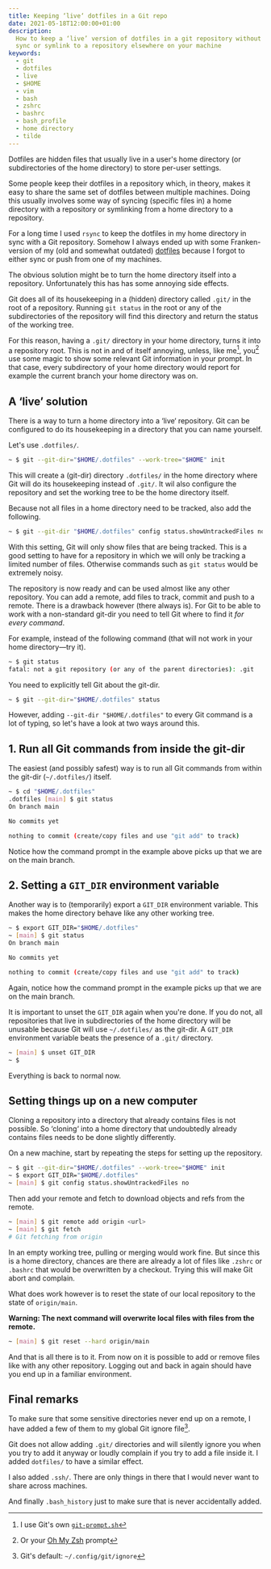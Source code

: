 ```yaml
---
title: Keeping ‘live‘ dotfiles in a Git repo
date: 2021-05-18T12:00:00+01:00
description:
  How to keep a ‘live’ version of dotfiles in a git repository without having to
  sync or symlink to a repository elsewhere on your machine
keywords:
  - git
  - dotfiles
  - live
  - $HOME
  - vim
  - bash
  - zshrc
  - bashrc
  - bash_profile
  - home directory
  - tilde
---
```


Dotfiles are hidden files that usually live in a user's home directory (or
subdirectories of the home directory) to store per-user settings.

Some people keep their dotfiles in a repository which, in theory, makes it easy
to share the same set of dotfiles between multiple machines. Doing this usually
involves some way of syncing (specific files in) a home directory with a
repository or symlinking from a home directory to a repository.

For a long time I used `rsync` to keep the dotfiles in my home directory in sync
with a Git repository. Somehow I always ended up with some Franken-version of my
(old and somewhat outdated) [dotfiles][1] because I forgot to either sync or
push from one of my machines.

The obvious solution might be to turn the home directory itself into a
repository. Unfortunately this has has some annoying side effects.

Git does all of its housekeeping in a (hidden) directory called `.git/` in the
root of a repository. Running `git status` in the root or any of the
subdirectories of the repository will find this directory and return the status
of the working tree.

For this reason, having a `.git/` directory in your home directory, turns it
into a repository root. This is not in and of itself annoying, unless, like
me[^1], you[^2] use some magic to show some relevant Git information in your
prompt. In that case, every subdirectory of your home directory would report for
example the current branch your home directory was on.

## A ‘live’ solution

There is a way to turn a home directory into a ‘live‘ repository. Git can be
configured to do its housekeeping in a directory that you can name yourself.

Let's use `.dotfiles/`.

```bash
~ $ git --git-dir="$HOME/.dotfiles" --work-tree="$HOME" init
```

This will create a (git-dir) directory `.dotfiles/` in the home directory where
Git will do its housekeeping instead of `.git/`. It wil also configure the
repository and set the working tree to be the home directory itself.

Because not all files in a home directory need to be tracked, also add the
following.

```bash
~ $ git --git-dir "$HOME/.dotfiles" config status.showUntrackedFiles no
```

With this setting, Git will only show files that are being tracked. This is a
good setting to have for a repository in which we will only be tracking a
limited number of files. Otherwise commands such as `git status` would be
extremely noisy.

The repository is now ready and can be used almost like any other repository.
You can add a remote, add files to track, commit and push to a remote. There is
a drawback however (there always is). For Git to be able to work with a
non-standard git-dir you need to tell Git where to find it _for every command_.

For example, instead of the following command (that will not work in your home
directory—try it).

```bash
~ $ git status
fatal: not a git repository (or any of the parent directories): .git
```

You need to explicitly tell Git about the git-dir.

```bash
~ $ git --git-dir="$HOME/.dotfiles" status
```

However, adding `--git-dir "$HOME/.dotfiles"` to every Git command is a lot of
typing, so let's have a look at two ways around this.

## 1. Run all Git commands from inside the git-dir

The easiest (and possibly safest) way is to run all Git commands from within the
git-dir (`~/.dotfiles/`) itself.

```bash
~ $ cd "$HOME/.dotfiles"
.dotfiles [main] $ git status
On branch main

No commits yet

nothing to commit (create/copy files and use "git add" to track)
```

Notice how the command prompt in the example above picks up that we are on the
main branch.

## 2. Setting a `GIT_DIR` environment variable

Another way is to (temporarily) export a `GIT_DIR` environment variable. This
makes the home directory behave like any other working tree.

```bash
~ $ export GIT_DIR="$HOME/.dotfiles"
~ [main] $ git status
On branch main

No commits yet

nothing to commit (create/copy files and use "git add" to track)
```

Again, notice how the command prompt in the example picks up that we are on the
main branch.

It is important to unset the `GIT_DIR` again when you're done. If you do not,
all repositories that live in subdirectories of the home directory will be
unusable because Git will use `~/.dotfiles/` as the git-dir. A `GIT_DIR`
environment variable beats the presence of a `.git/` directory.

```bash
~ [main] $ unset GIT_DIR
~ $
```

Everything is back to normal now.

## Setting things up on a new computer

Cloning a repository into a directory that already contains files is not
possible. So ‘cloning‘ into a home directory that undoubtedly already contains
files needs to be done slightly differently.

On a new machine, start by repeating the steps for setting up the repository.

```bash
~ $ git --git-dir="$HOME/.dotfiles" --work-tree="$HOME" init
~ $ export GIT_DIR="$HOME/.dotfiles"
~ [main] $ git config status.showUntrackedFiles no
```

Then add your remote and fetch to download objects and refs from the remote.

```bash
~ [main] $ git remote add origin <url>
~ [main] $ git fetch
# Git fetching from origin
```

In an empty working tree, pulling or merging would work fine. But since this is
a home directory, chances are there are already a lot of files like `.zshrc` or
`.bashrc` that would be overwritten by a checkout. Trying this will make Git
abort and complain.

What does work however is to reset the state of our local repository to the
state of `origin/main`.

**Warning: The next command will overwrite local files with files from the
remote.**

```bash
~ [main] $ git reset --hard origin/main
```

And that is all there is to it. From now on it is possible to add or remove
files like with any other repository. Logging out and back in again should have
you end up in a familiar environment.

## Final remarks

To make sure that some sensitive directories never end up on a remote, I have
added a few of them to my global Git ignore file[^3].

Git does not allow adding `.git/` directories and will silently ignore you when
you try to add it anyway or loudly complain if you try to add a file inside it.
I added `dotfiles/` to have a similar effect.

I also added `.ssh/`. There are only things in there that I would never want to
share across machines.

And finally `.bash_history` just to make sure that is never accidentally added.

[^1]: I use Git's own [`git-prompt.sh`][2]

[^2]: Or your [Oh My Zsh][3] prompt

[^3]: Git's default: `~/.config/git/ignore`

[1]: https://github.com/matijs/dotfiles-archived
[2]:
  https://github.com/matijs/dotfiles/blob/fec5ee631918f9fd2dde56a7045613f21a7a1f0d/.bash/prompt#L3
[3]: https://github.com/ohmyzsh/ohmyzsh
